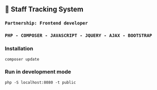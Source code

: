 ## :rocket: Staff Tracking System
### `Partnership: Frontend developer`
### `PHP - COMPOSER - JAVASCRIPT - JQUERY - AJAX - BOOTSTRAP`

### Installation
`composer update`
### Run in development mode
`php -S localhost:8080 -t public`
